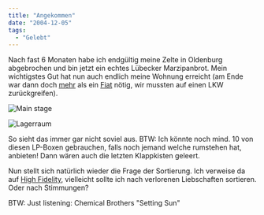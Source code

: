```yaml
---
title: "Angekommen"
date: "2004-12-05"
tags:
  - "Gelebt"
---
```


Nach fast 6 Monaten habe ich endgültig meine Zelte in Oldenburg abgebrochen und bin jetzt ein echtes Lübecker Marzipanbrot. Mein wichtigstes Gut hat nun auch endlich meine Wohnung erreicht (am Ende war dann doch [mehr](https://couchblog.de/webpropaganda/personal/563/nachtrag-umzug-mit-dem-cinquecento) als ein [Fiat](https://couchblog.de/webpropaganda/personal/595/nochmal-wieviele-platten-im-fiat-teil-2) nötig, wir mussten auf einen LKW zurückgreifen).

![Main stage](/img/webpropaganda/204.jpg)

![Lagerraum](/img/webpropaganda/205.jpg)

So sieht das immer gar nicht soviel aus. BTW: Ich könnte noch mind. 10 von diesen LP-Boxen gebrauchen, falls noch jemand welche rumstehen hat, anbieten! Dann wären auch die letzten Klappkisten geleert.

Nun stellt sich natürlich wieder die Frage der Sortierung. Ich verweise da auf [High Fidelity](http://imdb.com/title/tt0146882/), vielleicht sollte ich nach verlorenen Liebschaften sortieren. Oder nach Stimmungen?

BTW: Just listening: Chemical Brothers "Setting Sun"
